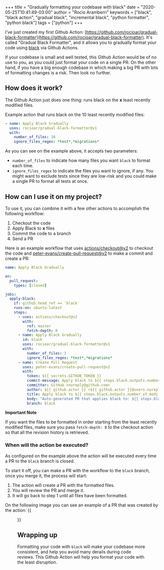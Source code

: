 +++
title = "Gradually formatting your codebase with black"
date = "2020-05-25T10:41:49-03:00"
author = "Rocio Aramberri"
keywords = ["black", "black action", "gradual black", "incremental black", "python formatter", "python black"]
tags = ["python"]
+++

I've just created my first Github Action: [https://github.com/rocioar/gradual-black-formatter](https://github.com/rocioar/gradual-black-formatter). It's called "Gradual Black Formatter", and it allows you to gradually format your code using [black](https://github.com/psf/black) via Github Actions.

If your codebase is small and well tested, this Github Action would be of no use to you, as you could just format your code on a single PR. On the other hand, if you have a big enough codebase in which making a big PR with lots of formatting changes is a risk. Then look no further.

## How does it work?

The Github Action just does one thing: runs black on the **x** least recently modified files.

Example action that runs black on the 10 least recently modified files:

```yaml
- name: Apply Black Gradually
  uses: rocioar/gradual-black-formatter@v1
  with:
    number_of_files: 10
    ignore_files_regex: *test*,*migrations*
```

As you can see on the example above, it accepts two parameters:
* `number_of_files` to indicate how many files you want `black` to format each time.
* `ignore_files_regex` to indicate the files you want to ignore, if any. You might want to exclude tests since they are low-risk and you could make a single PR to format all tests at once.

## How can I use it on my project?

To use it, you can combine it with a few other actions to accomplish the following workflow:

1. Checkout the code
2. Apply Black to **x** files
3. Commit the code to a branch
4. Send a PR

Here is an example workflow that uses [actions/checkout@v2](https://github.com/actions/checkout) to checkout the code and [peter-evans/create-pull-request@v2](https://github.com/peter-evans/create-pull-request) to make a commit and create a PR:
```yaml
name: Apply Black Gradually

on:
  pull_request:
    types: [closed]

jobs:
  apply-black:
    if: github.head_ref == 'black'
    runs-on: ubuntu-latest
    steps:
      - uses: actions/checkout@v2
        with:
          ref: master
          fetch-depth: 0
      - name: Apply Black Gradually
        id: black
        uses: rocioar/gradual-black-formatter@v1
        with:
          number_of_files: 3
          ignore_files_regex: *test*,*migrations*
      - name: Create Pull Request
        uses: peter-evans/create-pull-request@v2
        with:
          token: ${{ secrets.GITHUB_TOKEN }}
          commit-message: Apply black to ${{ steps.black.outputs.number_of_modified_files }} files
          committer: GitHub <noreply@github.com>
          author: ${{ github.actor }} <${{ github.actor }}@users.noreply.github.com>
          title: Apply black to ${{ steps.black.outputs.number_of_modified_files }} files
          body: "Auto-generated PR that applies black to: ${{ steps.black.outputs.modified_file_names }}."
          branch: black
```

**Important Note**

If you want the files to be formatted in order starting from the least recently modified files, make sure you pass `fetch-depth: 0` to the checkout action so that all the revision history is retrieved.

### When will the action be executed?

As configured on the example above the action will be executed every time a PR to the `black` branch is closed.

To start it off, you can make a PR with the workflow to the `black` branch, once you merge it, the process will start:

1. The action will create a PR with the formatted files.
2. You will review the PR and merge it.
3. It will go back to step 1 until all files have been formatted.

On the following image you can see an example of a PR that was created by the action:
{{<figure src="/img/example_pr.png" title="Steve Francia" position="center" style="border-radius: 8px;">}}

## Wrapping up

Formatting your code with `black` will make your codebase more consistent, and help you avoid many derails during code reviews. This Github Action will help you format your code with the least disruption.